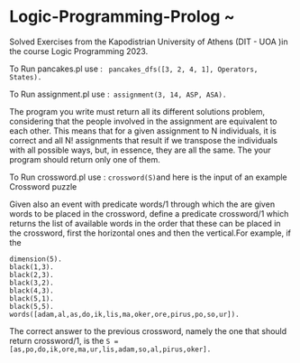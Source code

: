 # Logic-Programming-Prolog ~ 
Solved Exercises from the Kapodistrian University of Athens (DIT - UOA )in the course Logic Programming 2023.


To Run pancakes.pl use : ``` pancakes_dfs([3, 2, 4, 1], Operators, States).```


To Run assignment.pl use :``` assignment(3, 14, ASP, ASA).```

The program you write must return all its different solutions
problem, considering that the people involved in the assignment are
equivalent to each other. This means that for a given assignment to N individuals, it is
correct and all N! assignments that result if we transpose the individuals with all
possible ways, but, in essence, they are all the same. The
your program should return only one of them.


To Run crossword.pl use : ``` crossword(S) ```and here is the input of an example Crossword puzzle

Given also an event with predicate words/1 through which the are given
words to be placed in the crossword, define a predicate
crossword/1 which returns the list of available words in the order that
these can be placed in the crossword, first the horizontal ones and then the
vertical.For example, if the
```
dimension(5).
black(1,3).
black(2,3).
black(3,2).
black(4,3).
black(5,1).
black(5,5).
words([adam,al,as,do,ik,lis,ma,oker,ore,pirus,po,so,ur]).
```

The correct answer to the previous crossword, namely the one that should
return crossword/1, is the ```S = [as,po,do,ik,ore,ma,ur,lis,adam,so,al,pirus,oker].```
